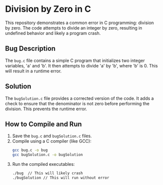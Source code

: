 # Division by Zero in C
This repository demonstrates a common error in C programming: division by zero. The code attempts to divide an integer by zero, resulting in undefined behavior and likely a program crash.

## Bug Description
The `bug.c` file contains a simple C program that initializes two integer variables, 'a' and 'b'. It then attempts to divide 'a' by 'b', where 'b' is 0.  This will result in a runtime error.

## Solution
The `bugSolution.c` file provides a corrected version of the code.  It adds a check to ensure that the denominator is not zero before performing the division. This prevents the runtime error.

## How to Compile and Run
1. Save the `bug.c` and `bugSolution.c` files.
2. Compile using a C compiler (like GCC):
   ```bash
   gcc bug.c -o bug
   gcc bugSolution.c -o bugSolution
   ```
3. Run the compiled executables:
   ```bash
   ./bug  // This will likely crash
   ./bugSolution // This will run without error
   ```